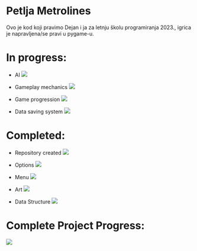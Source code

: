 # Petlja Metrolines

Ovo je kod koji pravimo Dejan i ja za letnju školu programiranja 2023., igrica je napravljena/se pravi u pygame-u.


# In progress:

* AI
![](https://geps.dev/progress/10)

* Gameplay mechanics
![](https://geps.dev/progress/70)

* Game progression
![](https://geps.dev/progress/2)

* Data saving system
![](https://geps.dev/progress/70)

# Completed:

* Repository created
![](https://geps.dev/progress/100)

* Options
![](https://geps.dev/progress/100)

* Menu
![](https://geps.dev/progress/100)

* Art
![](https://geps.dev/progress/100)

* Data Structure
![](https://geps.dev/progress/100)

# Complete Project Progress:

![](https://geps.dev/progress/84)
